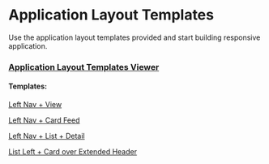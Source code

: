 Application Layout Templates
============================

Use the application layout templates provided and start building responsive application.

### [Application Layout Templates Viewer](http://polymerelements.github.io/app-layout-templates/index.html)

#### Templates:

[Left Nav + View](http://polymerelements.github.io/app-layout-templates/nav-view/index.html)

[Left Nav + Card Feed](http://polymerelements.github.io/app-layout-templates/nav-cards/index.html)

[Left Nav + List + Detail](http://polymerelements.github.io/app-layout-templates/nav-list-detail/index.html)

[List Left + Card over Extended Header](http://polymerelements.github.io/app-layout-templates/list-card-over/index.html)
